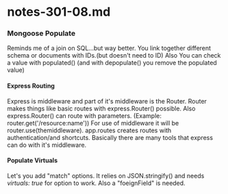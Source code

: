 # notes-301-08.md
### Mongoose Populate
<p>Reminds me of a join on SQL...but way better. You link together different schema or documents with IDs.(but doesn't need to ID) Also You can check a value with populated() (and with depopulate() you remove the populated value)</p>

#### Express Routing 
<p>Express is middleware and part of it's middleware is the Router. Router makes things like  basic routes with express.Router() possible. Also express.Router() can route with parameters. (Example: router.get('/resource:name')) For use of middleware it will be router.use(themiddleware). app.routes creates routes with authentication/and shortcuts. Basically there are many tools that express can do with it's middleware.</p>

#### Populate Virtuals
<p>Let's you add "match" options. It relies on JSON.stringify() and needs <i>virtuals: true</i> for option to work. Also a "foeignField" is needed.</p>
